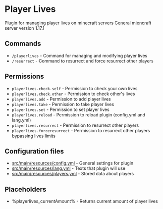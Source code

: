 # Player Lives

Plugin for managing player lives on minecraft servers
General miencraft server version 1.17.1

## Commands

- `/playerlives` - Command for managing and modifying player lives
- `/resurrect` - Command to resurrect and force resurrect other players

## Permissions

- `playerlives.check.self` - Permission to check your own lives
- `playerlives.check.other` - Permission to check other's lives
- `playerlives.add` - Permission to add player lives
- `playerlives.take` - Permission to take player lives
- `playerlives.set` - Permission to set player lives
- `playerlives.reload` - Permission to reload plugin (config.yml and lang.yml)
- `playerlives.resurrect` - Permission to resurrect other players
- `playerlives.forceresurrect` - Permission to resurrect other players bypassing lives limits

## Configuration files

- [src/main/resources/config.yml](src/main/resources/config.yml) - General settings for plugin
- [src/main/resources/lang.yml](src/main/resources/lang.yml) - Texts that plugin will use
- [src/main/resources/players.yml](src/main/resources/players.yml) - Stored data about players

## Placeholders

- %playerlives_currentAmount% - Returns current amount of player lives
